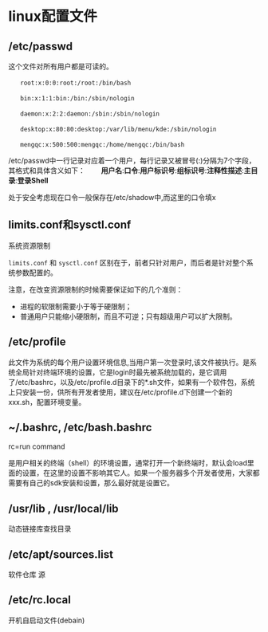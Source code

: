 # linux配置文件

## /etc/passwd

这个文件对所有用户都是可读的。

```
　　root:x:0:0:root:/root:/bin/bash

　　bin:x:1:1:bin:/bin:/sbin/nologin

　　daemon:x:2:2:daemon:/sbin:/sbin/nologin

　　desktop:x:80:80:desktop:/var/lib/menu/kde:/sbin/nologin

　　mengqc:x:500:500:mengqc:/home/mengqc:/bin/bash
```

/etc/passwd中一行记录对应着一个用户，每行记录又被冒号(:)分隔为7个字段，其格式和具体含义如下：
　　**用户名**:**口令**:**用户标识号**:**组标识号**:**注释性描述**:**主目录**:**登录Shell**

处于安全考虑现在口令一般保存在/etc/shadow中,而这里的口令填x



## limits.conf和sysctl.conf

系统资源限制

`limits.conf` 和 `sysctl.conf` 区别在于，前者只针对用户，而后者是针对整个系统参数配置的。

注意，在改变资源限制的时候需要保证如下的几个准则：

- 进程的软限制需要小于等于硬限制；
- 普通用户只能缩小硬限制，而且不可逆；只有超级用户可以扩大限制。

## /etc/profile

 此文件为系统的每个用户设置环境信息,当用户第一次登录时,该文件被执行。是系统全局针对终端环境的设置，它是login时最先被系统加载的，是它调用了/etc/bashrc，以及/etc/profile.d目录下的*.sh文件，如果有一个软件包，系统上只安装一份，供所有开发者使用，建议在/etc/profile.d下创建一个新的xxx.sh，配置环境变量。

## ~/.bashrc,  /etc/bash.bashrc

rc=run command



是用户相关的终端（shell）的环境设置，通常打开一个新终端时，默认会load里面的设置，在这里的设置不影响其它人。如果一个服务器多个开发者使用，大家都需要有自己的sdk安装和设置，那么最好就是设置它。



## /usr/lib , /usr/local/lib

动态链接库查找目录

## /etc/apt/sources.list

 软件仓库 源

## /etc/rc.local

开机自启动文件(debain)